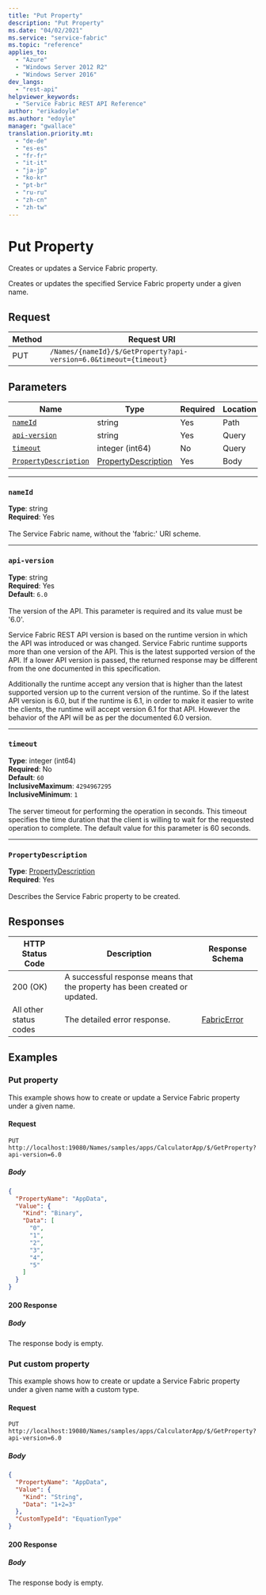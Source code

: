 ```yaml
---
title: "Put Property"
description: "Put Property"
ms.date: "04/02/2021"
ms.service: "service-fabric"
ms.topic: "reference"
applies_to: 
  - "Azure"
  - "Windows Server 2012 R2"
  - "Windows Server 2016"
dev_langs: 
  - "rest-api"
helpviewer_keywords: 
  - "Service Fabric REST API Reference"
author: "erikadoyle"
ms.author: "edoyle"
manager: "gwallace"
translation.priority.mt: 
  - "de-de"
  - "es-es"
  - "fr-fr"
  - "it-it"
  - "ja-jp"
  - "ko-kr"
  - "pt-br"
  - "ru-ru"
  - "zh-cn"
  - "zh-tw"
---
```

# Put Property
Creates or updates a Service Fabric property.

Creates or updates the specified Service Fabric property under a given name.

## Request
| Method | Request URI |
| ------ | ----------- |
| PUT | `/Names/{nameId}/$/GetProperty?api-version=6.0&timeout={timeout}` |


## Parameters
| Name | Type | Required | Location |
| --- | --- | --- | --- |
| [`nameId`](#nameid) | string | Yes | Path |
| [`api-version`](#api-version) | string | Yes | Query |
| [`timeout`](#timeout) | integer (int64) | No | Query |
| [`PropertyDescription`](#propertydescription) | [PropertyDescription](sfclient-model-propertydescription.md) | Yes | Body |

____
### `nameId`
__Type__: string <br/>
__Required__: Yes<br/>
<br/>
The Service Fabric name, without the 'fabric:' URI scheme.

____
### `api-version`
__Type__: string <br/>
__Required__: Yes<br/>
__Default__: `6.0` <br/>
<br/>
The version of the API. This parameter is required and its value must be '6.0'.

Service Fabric REST API version is based on the runtime version in which the API was introduced or was changed. Service Fabric runtime supports more than one version of the API. This is the latest supported version of the API. If a lower API version is passed, the returned response may be different from the one documented in this specification.

Additionally the runtime accept any version that is higher than the latest supported version up to the current version of the runtime. So if the latest API version is 6.0, but if the runtime is 6.1, in order to make it easier to write the clients, the runtime will accept version 6.1 for that API. However the behavior of the API will be as per the documented 6.0 version.


____
### `timeout`
__Type__: integer (int64) <br/>
__Required__: No<br/>
__Default__: `60` <br/>
__InclusiveMaximum__: `4294967295` <br/>
__InclusiveMinimum__: `1` <br/>
<br/>
The server timeout for performing the operation in seconds. This timeout specifies the time duration that the client is willing to wait for the requested operation to complete. The default value for this parameter is 60 seconds.

____
### `PropertyDescription`
__Type__: [PropertyDescription](sfclient-model-propertydescription.md) <br/>
__Required__: Yes<br/>
<br/>
Describes the Service Fabric property to be created.

## Responses

| HTTP Status Code | Description | Response Schema |
| --- | --- | --- |
| 200 (OK) | A successful response means that the property has been created or updated.<br/> |  |
| All other status codes | The detailed error response.<br/> | [FabricError](sfclient-model-fabricerror.md) |

## Examples

### Put property

This example shows how to create or update a Service Fabric property under a given name.

#### Request
```
PUT http://localhost:19080/Names/samples/apps/CalculatorApp/$/GetProperty?api-version=6.0
```

##### Body
```json
{
  "PropertyName": "AppData",
  "Value": {
    "Kind": "Binary",
    "Data": [
      "0",
      "1",
      "2",
      "3",
      "4",
      "5"
    ]
  }
}
```

#### 200 Response
##### Body
The response body is empty.
### Put custom property

This example shows how to create or update a Service Fabric property under a given name with a custom type.

#### Request
```
PUT http://localhost:19080/Names/samples/apps/CalculatorApp/$/GetProperty?api-version=6.0
```

##### Body
```json
{
  "PropertyName": "AppData",
  "Value": {
    "Kind": "String",
    "Data": "1+2=3"
  },
  "CustomTypeId": "EquationType"
}
```

#### 200 Response
##### Body
The response body is empty.